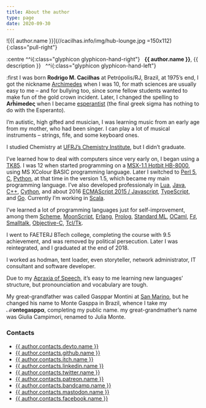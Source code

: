 ```yaml
---
title: About the author
type: page
date: 2020-09-30
---
```

[Apraxia of Speech]: https://www.chop.edu/conditions-diseases/childhood-apraxia-speech
[Archimedes]: https://en.wikipedia.org/wiki/Archimedes
[C]: http://www.open-std.org/jtc1/sc22/wg14/
[C++]: http://www.cplusplus.com/
[Cython]: http://cython.org/
[ECMAScript 2015 / Javascript]: http://es6-features.org/
[Erlang]: http://www.erlang.org/
[esperantist]: http://www.esperantio.net/
[F♯]: http://fsharp.org/
[Go]: https://golang.org/
[Java]: https://www.oracle.com/java/
[Lua]: http://www.lua.org/
[MoonScript]: http://moonscript.org/
[MSX-1.1 Hotbit HB-8000]: http://www.mci.org.br/micro/outros/hotbit.html
[Objective-C]: https://developer.apple.com/library/mac/documentation/Cocoa/Conceptual/ProgrammingWithObjectiveC/Introduction/Introduction.html
[OCaml]: https://ocaml.org/
[Perl 5]: https://www.perl.org/
[Prolog]: http://www.swi-prolog.org/
[Python]: https://www.python.org/
[San Marino]: https://en.wikipedia.org/wiki/San_Marino
[Scala]: https://www.scala-lang.org/
[Scheme]: http://racket-lang.org/
[Smalltalk]: http://www.cincomsmalltalk.com/main/
[Standard ML]: http://sml-family.org/
[Tcl/Tk]: http://tcl.tk/
[TK85]: http://www.mci.org.br/micro/microdigital/tk85.html
[TypeScript]: https://www.typescriptlang.org/
[UFRJ’s Chemistry Institute]: https://www.iq.ufrj.br/

![{{ author.name }}](//cacilhas.info/img/hub-lounge.jpg =150x112){:class="pull-right"}

:centre
  ^^i{:class="glyphicon glyphicon-hand-right"}
  &nbsp;&nbsp;**{{ author.name }}**, {{ description }}&nbsp;&nbsp;
  ^^i{:class="glyphicon glyphicon-hand-left"}
<br />

:first I was born **Rodrigo M. Cacilhas** at Petrópolis/RJ, Brazil, at 1975’s
end, I got the nickname [Archimedes][] when I was 10, for math sciences are
usually easy to me – and for bullying too, since some fellow students wanted
to make fun of the gold crown incident. Later, I changed the spelling to
**Arĥimedeς** when I became [esperantist][] (the final greek sigma has nothing
to do with the Esperanto).

I’m autistic, high gifted and musician, I was learning music from an early age
from my mother, who had been singer. I can play a lot of musical instruments –
strings, fife, and some keyboard ones.

I studied Chemistry at [UFRJ’s Chemistry Institute][], but I didn’t graduate.

I’ve learned how to deal with computers since very early on, I began using a
[TK85][]. I was 12 when started programming on a [MSX-1.1 Hotbit HB-8000][],
using MS XColour BASIC programming language.
Later I switched to [Perl 5][], [C][], [Python][], at that time in the version
1.5, which became my main programming language. I’ve also developed
professionaly in [Lua][], [Java][], [C++][], [Cython][], and about 2016
[ECMAScript 2015 / Javascript][], [TypeScript][], and [Go][]. Currently I’m
working in [Scala][].

I’ve learned a lot of programming languages just for self-improvement, among
them [Scheme][], [MoonScript][], [Erlang][], [Prolog][], [Standard ML][],
[OCaml][], [F♯][], [Smalltalk][], [Objective-C][], [Tcl/Tk][].

I went to FAETERJ BTech college, completing the course with 9.5 achievement, and
was removed by political persecution. Later I was reintegrated, and I graduated
at the end of 2018.

I worked as hodman, tent loader, even storyteller, network administrator, IT
consultant and software developer.

Due to my [Apraxia of Speech][], it’s easy to me learning new languages’
structure, but pronounciation and vocabulary are tough.

My great-grandfather was called Gasppar Montini at [San Marino][], but he
changed his name to Monte Gasppa in Brazil, whence I take my **ℳontegasppα**,
completing my public name. my great-grandmather’s name was Giulia Campimori,
renamed to Julia Monte.

### Contacts

- <a href="{{{ author.contacts.devto.url }}}">{{ author.contacts.devto.name }}</a>
- <a href="{{{ author.contacts.github.url }}}">{{ author.contacts.github.name }}</a>
- <a href="{{{ author.contacts.itch.url }}}">{{ author.contacts.itch.name }}</a>
- <a href="{{{ author.contacts.linkedin.url }}}">{{ author.contacts.linkedin.name }}</a>
- <a href="{{{ author.contacts.twitter.url }}}">{{ author.contacts.twitter.name }}</a>
- <a href="{{{ author.contacts.patreon.url }}}">{{ author.contacts.patreon.name }}</a>
- <a href="{{{ author.contacts.bandcamp.url }}}">{{ author.contacts.bandcamp.name }}</a>
- <a rel="me" href="{{{ author.contacts.mastodon.url }}}">{{ author.contacts.mastodon.name }}</a>
- <a href="{{{ author.contacts.facebook.url }}}">{{ author.contacts.facebook.name }}</a>

